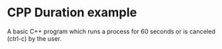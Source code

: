 CPP Duration example
===
A basic C++ program which runs a process for 60 seconds or is canceled (ctrl-c) by the user.
